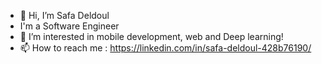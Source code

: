 - 👋 Hi, I’m Safa Deldoul
- I'm a Software Engineer
- 👀 I’m interested in mobile development, web and Deep learning!
- 📫 How to reach me : https://linkedin.com/in/safa-deldoul-428b76190/

<!---
safadl/safadl is a ✨ special ✨ repository because its `README.md` (this file) appears on your GitHub profile.
You can click the Preview link to take a look at your changes.
--->
